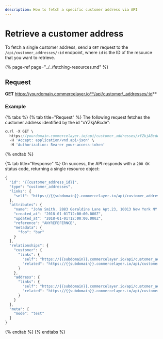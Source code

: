 ```yaml
---
description: How to fetch a specific customer address via API
---
```


# Retrieve a customer address

To fetch a single customer address, send a `GET` request to the `/api/customer_addresses/:id` endpoint, where `id` is the ID of the resource that you want to retrieve.

{% page-ref page="../../fetching-resources.md" %}

## Request

**GET** https://yourdomain.commercelayer.io**/api/customer\_addresses/:id**

### **Example**

{% tabs %}
{% tab title="Request" %}
The following request fetches the customer address identified by the id "xYZkjABcde":

```javascript
curl -X GET \
  https://yourdomain.commercelayer.io/api/customer_addresses/xYZkjABcde \
  -H 'Accept: application/vnd.api+json' \
  -H 'Authorization: Bearer your-access-token'
```
{% endtab %}

{% tab title="Response" %}
On success, the API responds with a `200 OK` status code, returning a single resource object:

```javascript
{
  "id": "{{customer_address_id}}",
  "type": "customer_addresses",
  "links": {
    "self": "https://{{subdomain}}.commercelayer.io/api/customer_addresses/{{customer_address_id}}"
  },
  "attributes": {
    "name": "John Smith, 2883 Geraldine Lane Apt.23, 10013 New York NY (US) (212) 646-338-1228",
    "created_at": "2018-01-01T12:00:00.000Z",
    "updated_at": "2018-01-01T12:00:00.000Z",
    "reference": "ANYREFEFERNCE",
    "metadata": {
      "foo": "bar"
    }
  },
  "relationships": {
    "customer": {
      "links": {
        "self": "https://{{subdomain}}.commercelayer.io/api/customer_addresses/{{customer_address_id}}/relationships/customer",
        "related": "https://{{subdomain}}.commercelayer.io/api/customer_addresses/{{customer_address_id}}/customer"
      }
    },
    "address": {
      "links": {
        "self": "https://{{subdomain}}.commercelayer.io/api/customer_addresses/{{customer_address_id}}/relationships/address",
        "related": "https://{{subdomain}}.commercelayer.io/api/customer_addresses/{{customer_address_id}}/address"
      }
    }
  },
  "meta": {
    "mode": "test"
  }
}
```
{% endtab %}
{% endtabs %}

